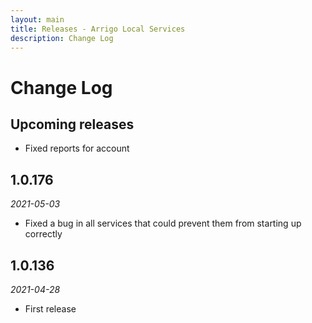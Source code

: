 ```yaml
---
layout: main
title: Releases - Arrigo Local Services
description: Change Log
---
```


# Change Log

## Upcoming releases

* Fixed reports for account

## 1.0.176

*2021-05-03*

* Fixed a bug in all services that could prevent them from starting up correctly

## 1.0.136

*2021-04-28*

* First release
